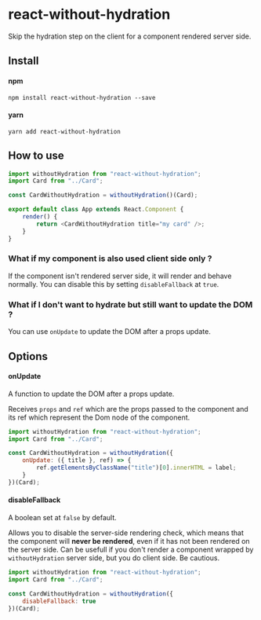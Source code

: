 # react-without-hydration

Skip the hydration step on the client for a component rendered server side.

## Install

#### npm

```
npm install react-without-hydration --save
```

#### yarn

```
yarn add react-without-hydration
```

## How to use

```js
import withoutHydration from "react-without-hydration";
import Card from "../Card";

const CardWithoutHydration = withoutHydration()(Card);

export default class App extends React.Component {
    render() {
        return <CardWithoutHydration title="my card" />;
    }
}
```

### What if my component is also used client side only ?

If the component isn't rendered server side, it will render and behave normally. You can disable this by setting `disableFallback` at `true`.

### What if I don't want to hydrate but still want to update the DOM ?

You can use `onUpdate` to update the DOM after a props update.

## Options

#### onUpdate

A function to update the DOM after a props update.

Receives `props` and `ref` which are the props passed to the component and its ref which represent the Dom node of the component.

```js
import withoutHydration from "react-without-hydration";
import Card from "../Card";

const CardWithoutHydration = withoutHydration({
    onUpdate: ({ title }, ref) => {
        ref.getElementsByClassName("title")[0].innerHTML = label;
    }
})(Card);
```

#### disableFallback

A boolean set at `false` by default.

Allows you to disable the server-side rendering check, which means that the component will **never be rendered**, even if it has not been rendered on the server side. Can be usefull if you don't render a component wrapped by `withoutHydration` server side, but you do client side. Be cautious.

```js
import withoutHydration from "react-without-hydration";
import Card from "../Card";

const CardWithoutHydration = withoutHydration({
    disableFallback: true
})(Card);
```
